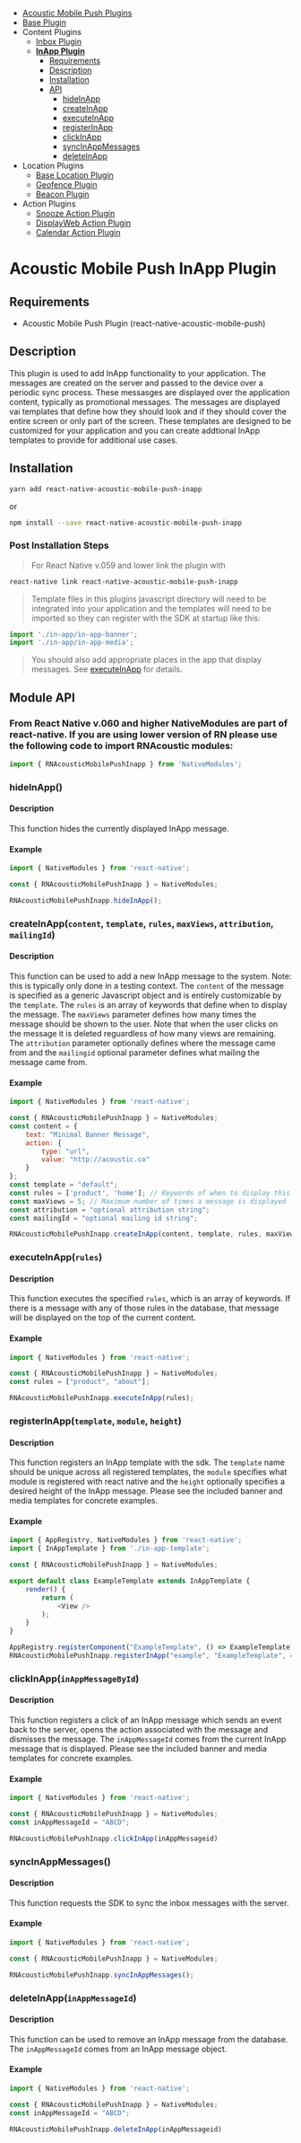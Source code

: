 <ul id='nav'>
	<li><a href='index.html'>Acoustic Mobile Push Plugins</a></li>
	<li><a href='react-native-acoustic-mobile-push.html'>Base Plugin</a></li>
	<li>
		Content Plugins
		<ul>
			<li><a href="react-native-acoustic-mobile-push-inbox.html">Inbox Plugin</a></li>
            <li>
				<a href="#readme"><b>InApp Plugin</b></a>
				<ul>
					<li><a href="#requirements">Requirements</a></li>
					<li><a href="#description">Description</a></li>
					<li><a href="#installation">Installation</a></li>
                    <li>
                        <a href="#user-content-module-api">API</a>
                        <ul>
                            <li><a href="#hideinapp">hideInApp</a></li>
                            <li><a href="#user-content-createinappcontent-template-rules-maxviews-attribution-mailingid">createInApp</a></li>
                            <li><a href="#user-content-executeinapprules">executeInApp</a></li>
                            <li><a href="#user-content-registerinapptemplate-module-height">registerInApp</a></li>
                            <li><a href="#user-content-clickinappinappmessagebyid">clickInApp</a></li>
                            <li><a href="#syncinappmessages">syncInAppMessages</a></li>
							<li><a href="#user-content-deleteinappinappmessageid">deleteInApp</a></li>
                        </ul>
                    </li>
				</ul>
			</li>
		</ul>
	</li>
	<li>
		Location Plugins
		<ul>
			<li><a href="react-native-acoustic-mobile-push-location.html">Base Location Plugin</a></li>
			<li><a href="react-native-acoustic-mobile-push-geofence.html">Geofence Plugin</a></li>
			<li><a href="react-native-acoustic-mobile-push-beacon.html">Beacon Plugin</a></li>
		</ul>
	</li>
	<li>
		Action Plugins
		<ul>
			<li><a href="react-native-acoustic-mobile-push-snooze.html">Snooze Action Plugin</a></li>
            <li><a href="react-native-acoustic-mobile-push-displayweb.html">DisplayWeb Action Plugin</a></li>
			<li><a href="react-native-acoustic-mobile-push-calendar.html">Calendar Action Plugin</a></li>
		</ul>
	</li>
</ul>

# Acoustic Mobile Push InApp Plugin

## Requirements
- Acoustic Mobile Push Plugin (react-native-acoustic-mobile-push) 

## Description
This plugin is used to add InApp functionality to your application. The messages are created on the server and passed to the device over a periodic sync process. These messasges are displayed over the application content, typically as promotional messages. The messages are displayed vai templates that define how they should look and if they should cover the entire screen or only part of the screen. These templates are designed to be customized for your application and you can create addtional InApp templates to provide for additional use cases. 

## Installation
```sh
yarn add react-native-acoustic-mobile-push-inapp
```
or 
```sh
npm install --save react-native-acoustic-mobile-push-inapp
```

### Post Installation Steps
> For React Native v.059 and lower link the plugin with
```sh
react-native link react-native-acoustic-mobile-push-inapp
```

> Template files in this plugins javascript directory will need to be integrated into your application and the templates will need to be imported so they can register with the SDK at startup like this:
```js
import './in-app/in-app-banner';
import './in-app/in-app-media';
```
> You should also add appropriate places in the app that display messages. See <a href="#user-content-executeinapprules">executeInApp</a> for details.

## Module API

### From React Native v.060 and higher NativeModules are part of react-native. If you are using lower version of RN please use the following code to import RNAcoustic modules:

```js
import { RNAcousticMobilePushInapp } from 'NativeModules';
````

### hideInApp()
#### Description
This function hides the currently displayed InApp message.

#### Example
```js
import { NativeModules } from 'react-native';

const { RNAcousticMobilePushInapp } = NativeModules;

RNAcousticMobilePushInapp.hideInApp();
```

### createInApp(`content`, `template`, `rules`, `maxViews`, `attribution`, `mailingId`)
#### Description
This function can be used to add a new InApp message to the system. Note: this is typically only done in a testing context. The `content` of the message is specified as a generic Javascript object and is entirely customizable by the `template`. The `rules` is an array of keywords that define when to display the message. The `maxViews` parameter defines how many times the message should be shown to the user. Note that when the user clicks on the message it is deleted reguardless of how many views are remaining. The `attribution` parameter optionally defines where the message came from and the `mailingid` optional parameter defines what mailing the message came from.

#### Example
```js
import { NativeModules } from 'react-native';

const { RNAcousticMobilePushInapp } = NativeModules;
const content = {
	text: "Minimal Banner Message",
	action: {
		type: "url",
		value: "http://acoustic.co"
	}
};
const template = "default";
const rules = ['product', 'home']; // Keywords of when to display this InApp message 
const maxViews = 5; // Maximum number of times a message is displayed
const attribution = "optional attribution string";
const mailingId = "optional mailing id string";

RNAcousticMobilePushInapp.createInApp(content, template, rules, maxViews, attribution, mailingId);
```

### executeInApp(`rules`)
#### Description
This function executes the specified `rules`, which is an array of keywords. If there is a message with any of those rules in the database, that message will be displayed on the top of the current content.

#### Example
```js
import { NativeModules } from 'react-native';

const { RNAcousticMobilePushInapp } = NativeModules;
const rules = ["product", "about"];

RNAcousticMobilePushInapp.executeInApp(rules);
```

### registerInApp(`template`, `module`, `height`)
#### Description
This function registers an InApp template with the sdk. The `template` name should be unique across all registered templates, the `module` specifies what module is registered with react native and the `height` optionally specifies a desired height of the InApp message. Please see the included banner and media templates for concrete examples.

#### Example
```js
import { AppRegistry, NativeModules } from 'react-native';
import { InAppTemplate } from './in-app-template';

const { RNAcousticMobilePushInapp } = NativeModules;

export default class ExampleTemplate extends InAppTemplate {
	render() {
		return (
			<View />
		);
	}
}

AppRegistry.registerComponent("ExampleTemplate", () => ExampleTemplate);
RNAcousticMobilePushInapp.registerInApp("example", "ExampleTemplate", 44);
```

### clickInApp(`inAppMessageById`)
#### Description
This function registers a click of an InApp message which sends an event back to the server, opens the action associated with the message and dismisses the message. The `inAppMessageId` comes from the current InApp message that is displayed. Please see the included banner and media templates for concrete examples.

#### Example
```js
import { NativeModules } from 'react-native';

const { RNAcousticMobilePushInapp } = NativeModules;
const inAppMessageId = "ABCD";

RNAcousticMobilePushInapp.clickInApp(inAppMessageid)
```

### syncInAppMessages()
#### Description
This function requests the SDK to sync the inbox messages with the server.

#### Example
```js
import { NativeModules } from 'react-native';

const { RNAcousticMobilePushInapp } = NativeModules;

RNAcousticMobilePushInapp.syncInAppMessages();
```

### deleteInApp(`inAppMessageId`)
#### Description
This function can be used to remove an InApp message from the database. The `inAppMessageId` comes from an InApp message object.

#### Example
```js
import { NativeModules } from 'react-native';

const { RNAcousticMobilePushInapp } = NativeModules;
const inAppMessageId = "ABCD";

RNAcousticMobilePushInapp.deleteInApp(inAppMessageid)
```
